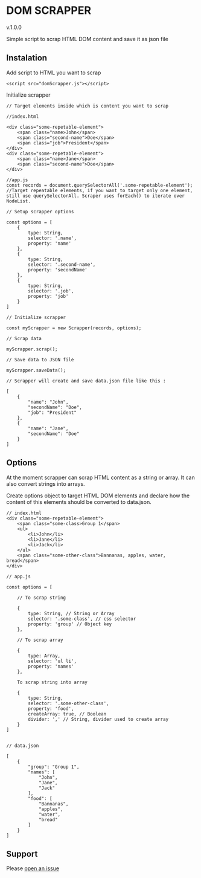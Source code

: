 # DOM SCRAPPER
v.1.0.0

Simple script to scrap HTML DOM content and save it as json file

## Instalation

Add script to HTML you want to scrap

```
<script src="domScrapper.js"></script>
```

Initialize scrapper

```
// Target elements inside which is content you want to scrap

//index.html

<div class="some-repetable-element">
    <span class="name>John</span>
    <span class="second-name">Doe</span>
    <span class="job">President</span>
</div>
<div class="some-repetable-element">
    <span class="name>Jane</span>
    <span class="second-name">Doe</span>
</div>

//app.js
const records = document.querySelectorAll('.some-repetable-element'); //Target repeatable elements, if you want to target only one element, still use querySelectorAll. Scraper uses forEach() to iterate over NodeList.

// Setup scrapper options

const options = [
    {
        type: String,
        selector: '.name',
        property: 'name'
    },
    {
        type: String,
        selector: '.second-name',
        property: 'secondName'
    },
    {
        type: String,
        selector: '.job',
        property: 'job'
    }
]

// Initialize scrapper

const myScrapper = new Scrapper(records, options);

// Scrap data

myScrapper.scrap();

// Save data to JSON file

myScrapper.saveData();

// Scrapper will create and save data.json file like this :

[
    {
        "name": "John",
        "secondName": "Doe",
        "job": "President"
    },
    {
        "name": "Jane",
        "secondName": "Doe"
    }
]

```

## Options

At the moment scrapper can scrap HTML content as a string or array. It can also convert strings into arrays.

Create options object to target HTML DOM elements and declare how the content of this elements should be converted to data.json.

```
// index.html
<div class="some-repetable-element">
    <span class="some-class>Group 1</span>
    <ul>
        <li>John</li>
        <li>Jane</li>
        <li>Jack</li>
    </ul>
    <span class="some-other-class">Bannanas, apples, water, bread</span>
</div>

// app.js

const options = [

    // To scrap string

    {
        type: String, // String or Array
        selector: '.some-class', // css selector
        property: 'group' // Object key
    },

    // To scrap array

    {
        type: Array,
        selector: 'ul li',
        property: 'names'
    },

    To scrap string into array

    {
        type: String,
        selector: '.some-other-class',
        property: 'food',
        createArray: true, // Boolean
        divider: ',' // String, divider used to create array
    }
]


// data.json

[
    {
        "group": "Group 1",
        "names": [
            "John",
            "Jane",
            "Jack"
        ],
        "food": [
            "Bannanas",
            "apples",
            "water",
            "bread"
        ]
    }
]

```


## Support

Please [open an issue](https://github.com/TomaszAdamowicz/domScrapper/issues)
